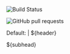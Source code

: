 
![Build Status](https://github.com/RahulVadisetty91/RestService/actions/workflows/build.yml/badge.svg?branch=develop/pipeline)

<img alt="GitHub pull requests" src="https://img.shields.io/github/issues-pr-raw/RahulVadisetty91/RestService?branch=develop/pipeline">

Default: |
  ${header}
      
  ${subhead}
